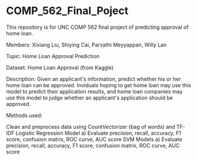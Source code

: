 # COMP_562_Final_Poject
This repository is for UNC COMP 562 final project of predicting approval of home loan. 

Members: Xixiang Liu, Shiying Cai, Parvathi Meyyappan, Willy Lan

Topic: Home Loan Approval Prediction

Dataset: Home Loan Approval (from Kaggle)

Description: Given an applicant's information, predict whether his or her home loan can be approved. Inviduals hoping to get home loan may use this model to predict their application results, and home loan companies may use this model to judge whether an applicant's application should be approved.

Methods used:

Clean and preprocess data using CountVectorizer (bag of words) and TF-IDF
Logistic Regression Model a) Evaluate precision, recall, accuracy, F1 score, confusion matrix, ROC curve, AUC score
SVM Models a) Evaluate precision, recall, accuracy, F1 score, confusion matrix, ROC curve, AUC score
